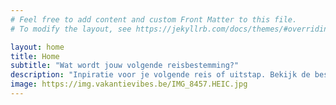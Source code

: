 ```yaml
---
# Feel free to add content and custom Front Matter to this file.
# To modify the layout, see https://jekyllrb.com/docs/themes/#overriding-theme-defaults

layout: home
title: Home
subtitle: "Wat wordt jouw volgende reisbestemming?"
description: "Inpiratie voor je volgende reis of uitstap. Bekijk de bestemmingen die wij al bezocht hebben."
image: https://img.vakantievibes.be/IMG_8457.HEIC.jpg
---
```

